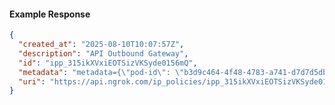 <!-- Code generated for API Clients. DO NOT EDIT. -->

#### Example Response

```json
{
  "created_at": "2025-08-10T10:07:57Z",
  "description": "API Outbound Gateway",
  "id": "ipp_315ikXVxiEOTSizVKSyde0156mQ",
  "metadata": "metadata={\"pod-id\": \"b3d9c464-4f48-4783-a741-d7d7d5db310f\"}",
  "uri": "https://api.ngrok.com/ip_policies/ipp_315ikXVxiEOTSizVKSyde0156mQ"
}
```
